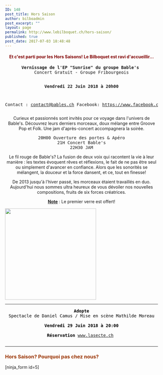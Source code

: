 ```yaml
---
ID: 148
post_title: Hors Saison
author: bilboadmin
post_excerpt: ""
layout: page
permalink: http://www.lebilboquet.ch/hors-saison/
published: true
post_date: 2017-07-03 18:48:48
---
```

<h4 style="text-align: center;"><span style="color: #800000;">Et c'est parti pour les Hors Saisons! Le Bilboquet est ravi d'accueillir...</span></h4>
<pre style="text-align: center;"><strong>Vernissage de l'EP "Sunrise" du groupe Bable's</strong> 
Concert Gratuit - Groupe Fribourgeois

<strong>Vendredi 22 Juin 2018 à 20h00</strong>

Contact : <a href="mailto:contact@bables.ch">contact@bables.ch</a>
Facebook: https://www.facebook.com/bablesway/</pre>
<div class="">
<div class="">
<div class="gmail_quote">
<div class="">
<div class="gmail_quote">
<div class="">
<div class="">
<p style="text-align: center;">Curieux et passionnés sont invités pour ce voyage dans l'univers de Bable's. Découvrez leurs derniers morceaux, doux mélange entre Groove Pop et Folk. Une jam d'après-concert accompagnera la soirée.</p>

<pre style="text-align: center;">20H00 Ouverture des portes &amp; Apéro
21H Concert Bable's
22H30 JAM</pre>
<p style="text-align: center;">Le fil rouge de Bable's? La fusion de deux voix qui racontent la vie à leur manière : les textes évoquent rêves et réflexions, le fait de ne pas être seul ou simplement d'avancer en confiance. Alors que les sonorités se mélangent, la douceur et la force dansent, et ce, tout en finesse!</p>
<p style="text-align: center;">De 2013 jusqu'à l'hiver passé, les morceaux étaient travaillés en duo. Aujourd'hui nous sommes ultra heureux de vous dévoiler nos nouvelles compositions, fruits de six forces créatrices.</p>
<p style="text-align: center;"><span style="text-decoration: underline;"><strong>Note</strong></span> : Le premier verre est offert!</p>
<img class="aligncenter wp-image-1025 size-medium" src="http://www.lebilboquet.ch/wp-content/uploads/2018/05/Bables-sunrise_cover_CMJN-300x300.jpg" alt="" width="300" height="300" />

</div>
</div>
</div>
</div>
<div class="page" title="Page 2">
<div class="layoutArea">
<div class="column" style="text-align: center;">

<hr />

<pre><strong><span style="color: #000000;">Adopte</span></strong>
<span style="color: #000000;">Spectacle de Daniel Camus / Mise en scène Mathilde Moreau
</span>
<strong><span style="color: #000000;">Vendredi 29 Juin 2018 à 20:00
</span></strong>
<span style="color: #000000;"><strong>Réservation</strong> <a class="" href="http://www.lasecte.ch/">www.lasecte.ch</a> 
</span></pre>
</div>
</div>
</div>
</div>
</div>
</div>

<hr />

<h3><span style="color: #993300;"><strong>Hors Saison? Pourquoi pas chez nous?</strong></span></h3>
[ninja_form id=5]